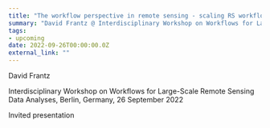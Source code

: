 ```yaml
---
title: "The workflow perspective in remote sensing - scaling RS workflows"
summary: "David Frantz @ Interdisciplinary Workshop on Workflows for Large-Scale Remote Sensing Data Analyses, Berlin, Germany, 26 September 2022"
tags:
- upcoming
date: 2022-09-26T00:00:00.0Z
external_link: ""
---
```


David Frantz

Interdisciplinary Workshop on Workflows for Large-Scale Remote Sensing Data Analyses, Berlin, Germany, 26 September 2022

Invited presentation
